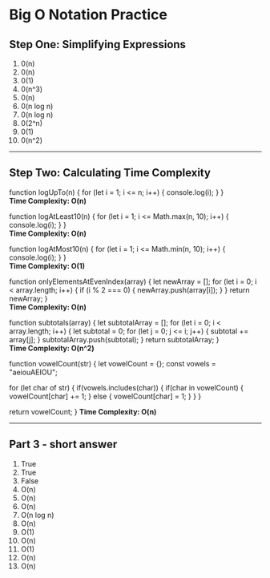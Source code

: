 # Big O Notation Practice

## Step One: Simplifying Expressions
1. 0(n)
2. 0(n)
3. 0(1)
4. 0(n^3)
5. 0(n)
6. 0(n log n)
7. 0(n log n)
8. 0(2^n)
9. 0(1)
10. 0(n^2)

---

## Step Two: Calculating Time Complexity

function logUpTo(n) {
  for (let i = 1; i <= n; i++) {
    console.log(i);
  }
}  
**Time Complexity: O(n)**


function logAtLeast10(n) {
  for (let i = 1; i <= Math.max(n, 10); i++) {
    console.log(i);
  }
}  
**Time Complexity: O(n)**

function logAtMost10(n) {
  for (let i = 1; i <= Math.min(n, 10); i++) {
    console.log(i);
  }
}  
**Time Complexity: O(1)**

function onlyElementsAtEvenIndex(array) {
  let newArray = [];
  for (let i = 0; i < array.length; i++) {
    if (i % 2 === 0) {
      newArray.push(array[i]);
    }
  }
  return newArray;
}  
**Time Complexity: O(n)**

function subtotals(array) {
  let subtotalArray = [];
  for (let i = 0; i < array.length; i++) {
    let subtotal = 0;
    for (let j = 0; j <= i; j++) {
      subtotal += array[j];
    }
    subtotalArray.push(subtotal);
  }
  return subtotalArray;
}  
**Time Complexity: O(n^2)**

function vowelCount(str) {
  let vowelCount = {};
  const vowels = "aeiouAEIOU";

  for (let char of str) {
    if(vowels.includes(char)) {
      if(char in vowelCount) {
        vowelCount[char] += 1;
      } else {
        vowelCount[char] = 1;
      }
    }
  }

  return vowelCount;
}
**Time Complexity: O(n)**

---

## Part 3 - short answer

1. True
2. True
3. False
4. O(n)
5. O(n)
6. O(n)
7. O(n log n)
8. O(n)
9. O(1)
10. O(n)
11. O(1)
12. O(n)
13. O(n)